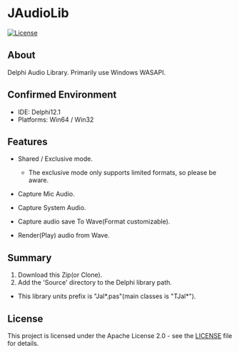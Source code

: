 # JAudioLib

[![License](https://img.shields.io/badge/License-Apache%202.0-blue.svg)](LICENSE)

## About

Delphi Audio Library.
Primarily use Windows WASAPI.

## Confirmed Environment

* IDE: Delphi12.1
* Platforms: Win64 / Win32

## Features

* Shared / Exclusive mode.
  * The exclusive mode only supports limited formats, so please be aware.

* Capture Mic Audio.
* Capture System Audio.
* Capture audio save To Wave(Format customizable).
* Render(Play) audio from Wave.

## Summary

1. Download this Zip(or Clone).
2. Add the 'Source' directory to the Delphi library path.

* This library units prefix is "Jal*.pas"(main classes is "TJal*").

## License

This project is licensed under the Apache License 2.0 - see the [LICENSE](LICENSE) file for details.
